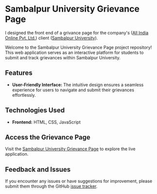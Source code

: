 # Sambalpur University Grievance Page

I designed the front end of a grivance page for the company's ([All India Online Pvt. Ltd.](https://allindiaonline.in)) client ([Sambalpur University](https://www.suniv.ac.in/)).

Welcome to the Sambalpur University Grievance Page project repository! This web application serves as an interactive platform for students to submit and track grievances within Sambalpur University.

## Features

- **User-Friendly Interface:** The intuitive design ensures a seamless experience for users to navigate and submit their grievances effortlessly.

## Technologies Used

- **Frontend:** HTML, CSS, JavaScript

## Access the Grievance Page

Visit the [Sambalpur University Grievance Page](http://grievance.suniv.ac.in/) to explore the live application.


## Feedback and Issues

If you encounter any issues or have suggestions for improvement, please submit them through the GitHub [issue tracker](https://github.com/pravusagar/sambalpur-university-grievance-page/issues).


